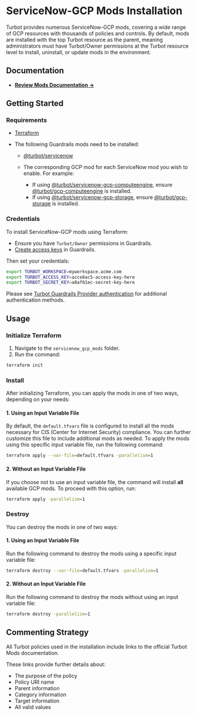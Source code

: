 # ServiceNow-GCP Mods Installation

Turbot provides numerous ServiceNow-GCP mods, covering a wide range of GCP resources with thousands of policies and controls. By default, mods are installed with the top Turbot resource as the parent, meaning administrators must have Turbot/Owner permissions at the Turbot resource level to install, uninstall, or update mods in the environment.

## Documentation

- **[Review Mods Documentation →](https://turbot.com/guardrails/docs/mods)**

## Getting Started

### Requirements

- [Terraform](https://developer.hashicorp.com/terraform/install)
- The following Guardrails mods need to be installed:

  - [@turbot/servicenow](https://hub.guardrails.turbot.com/mods/servicenow/mods/servicenow)
  - The corresponding GCP mod for each ServiceNow mod you wish to enable. For example:

    - If using [@turbot/servicenow-gcp-computeengine](https://hub.guardrails.turbot.com/mods/servicenow/mods/servicenow-gcp-computeengine), ensure [@turbot/gcp-computeengine](https://hub.guardrails.turbot.com/mods/gcp/mods/gcp-computeengine) is installed.
    - If using [@turbot/servicenow-gcp-storage](https://hub.guardrails.turbot.com/mods/servicenow/mods/servicenow-gcp-storage), ensure [@turbot/gcp-storage](https://hub.guardrails.turbot.com/mods/gcp/mods/gcp-storage) is installed.

### Credentials

To install ServiceNow-GCP mods using Terraform:

- Ensure you have `Turbot/Owner` permissions in Guardrails.
- [Create access keys](https://turbot.com/guardrails/docs/guides/iam/access-keys#generate-a-new-guardrails-api-access-key) in Guardrails.

Then set your credentials:

```sh
export TURBOT_WORKSPACE=myworkspace.acme.com
export TURBOT_ACCESS_KEY=acce6ac5-access-key-here
export TURBOT_SECRET_KEY=a8af61ec-secret-key-here
```

Please see [Turbot Guardrails Provider authentication](https://registry.terraform.io/providers/turbot/turbot/latest/docs#authentication) for additional authentication methods.

## Usage

### Initialize Terraform

1. Navigate to the `servicenow_gcp_mods` folder.
2. Run the command:

```sh
terraform init
```

### Install

After initializing Terraform, you can apply the mods in one of two ways, depending on your needs:

#### 1. Using an Input Variable File

By default, the `default.tfvars` file is configured to install all the mods necessary for CIS (Center for Internet Security) compliance. You can further customize this file to include additional mods as needed. To apply the mods using this specific input variable file, run the following command:

```sh
terraform apply --var-file=default.tfvars -parallelism=1
```

#### 2. Without an Input Variable File

If you choose not to use an input variable file, the command will install **all** available GCP mods. To proceed with this option, run:

```sh
terraform apply -parallelism=1
```

### Destroy

You can destroy the mods in one of two ways:

#### 1. Using an Input Variable File

Run the following command to destroy the mods using a specific input variable file:

```sh
terraform destroy --var-file=default.tfvars -parallelism=1
```

#### 2. Without an Input Variable File

Run the following command to destroy the mods without using an input variable file:

```sh
terraform destroy -parallelism=1
```

## Commenting Strategy

All Turbot policies used in the installation include links to the official Turbot Mods documentation.

These links provide further details about:

- The purpose of the policy
- Policy URI name
- Parent information
- Category information
- Target information
- All valid values
